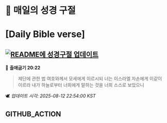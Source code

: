 # 🙏 매일의 성경 구절
# [Daily Bible verse]
## [![README에 성경구절 업데이트](https://github.com/DONGSUKA/first_test/actions/workflows/update-readme-bible.yml/badge.svg)](https://github.com/DONGSUKA/first_test/actions/workflows/update-readme-bible.yml)
<!-- START_BIBLE_VERSE -->
📖 **출애굽기 20:22**
> 제단에 관한 법 여호와께서 모세에게 이르시되 너는 이스라엘 자손에게 이같이 이르라 내가 하늘로부터 너희에게 말하는 것을 너희 스스로 보았으니

🕊️ _업데이트 시각: 2025-08-12 22:54:00 KST_
  <!-- END_BIBLE_VERSE -->
## GITHUB_ACTION
